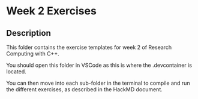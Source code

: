 # Week 2 Exercises

## Description

This folder contains the exercise templates for week 2 of Research Computing with C++. 

You should open this folder in VSCode as this is where the .devcontainer is located. 

You can then move into each sub-folder in the terminal to compile and run the different exercises, as described in the HackMD document. 

